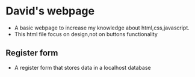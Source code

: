 # David's webpage

- A basic webpage to increase my knowledge about html,css,javascript.
- This html file focus on design,not on buttons functionality

## Register form

- A register form that stores data in a localhost database


